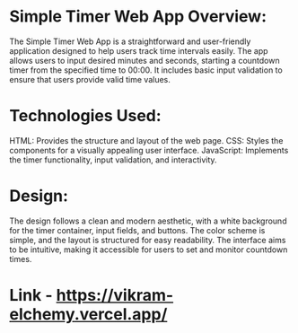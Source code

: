 # Simple Timer Web App  Overview:
The Simple Timer Web App is a straightforward and user-friendly application designed to help users track time intervals easily. 
The app allows users to input desired minutes and seconds, starting a countdown timer from the specified time to 00:00. 
It includes basic input validation to ensure that users provide valid time values.

# Technologies Used:
HTML: Provides the structure and layout of the web page.
CSS: Styles the components for a visually appealing user interface.
JavaScript: Implements the timer functionality, input validation, and interactivity.

# Design:
The design follows a clean and modern aesthetic, with a white background for the timer container, input fields, and buttons.
The color scheme is simple, and the layout is structured for easy readability. The interface aims to be intuitive, making it accessible for users to set and monitor countdown times.
# Link - https://vikram-elchemy.vercel.app/
